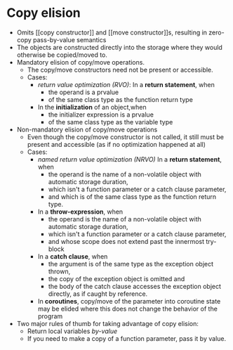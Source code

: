 # Copy elision

- Omits [[copy constructor]] and [[move constructor]]s, resulting in zero-copy pass-by-value semantics
- The objects are constructed directly into the storage where they would otherwise be copied/moved to.
- Mandatory elision of copy/move operations.
    - The copy/move constructors need not be present or accessible.
    - Cases:
        - *return value optimization (RVO)*: In a **return statement**, when
            - the operand is a prvalue
            - of the same class type as the function return type
        - In the **initialization** of an object,when
            - the initializer expression is a prvalue
            - of the same class type as the variable type
- Non-mandatory elision of copy/move operations
    - Even though the copy/move constructor is not called, it still must be present and accessible (as if no optimization happened at all)
    - Cases:
        - *named return value optimization (NRVO)* In a **return statement**, when
            - the operand is the name of a non-volatile object with automatic storage duration,
            - which isn't a function parameter or a catch clause parameter,
            - and which is of the same class type as the function return type. 
        - In a **throw-expression**, when
            - the operand is the name of a non-volatile object with automatic storage duration,
            - which isn't a function parameter or a catch clause parameter,
            - and whose scope does not extend past the innermost try-block
        - In a **catch clause**, when
            - the argument is of the same type as the exception object thrown,
            - the copy of the exception object is omitted and
            - the body of the catch clause accesses the exception object directly, as if caught by reference.
        - In **coroutines**, copy/move of the parameter into coroutine state may be elided where this does not change the behavior of the program 
- Two major rules of thumb for taking advantage of copy elision:
    - Return local variables *by-value*
    - If you need to make a copy of a function parameter, pass it by value.